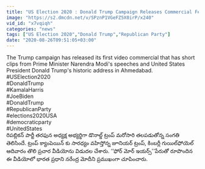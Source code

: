 ```yaml
---
title: "US Election 2020 : Donald Trump Campaign Releases Commercial Featuring PM Modi Oneindia Telugu"
image: "https://s2.dmcdn.net/v/SPznP1VGeFZ5X0irP/x240"
vid_id: "x7vqiqh"
categories: "news"
tags: ["US Election 2020","Donald Trump","Republican Party"]
date: "2020-08-26T09:51:05+03:00"
---
```

The Trump campaign has released its first video commercial that has short clips from Prime Minister Narendra Modi's speeches and United States President Donald Trump's historic address in Ahmedabad.   <br>#USElection2020   <br>#DonaldTrump   <br>#KamalaHarris   <br>#JoeBiden   <br>#DonaldTrump   <br>#RepublicanParty   <br>#elections2020USA   <br>#democraticparty   <br>#UnitedStates   <br>రిపబ్లికన్ పార్టీ తరఫున అధ్యక్ష అభ్యర్థిగా డొనాల్డ్ ట్రంప్ మరోసారి తలపడుతోన్న సంగతి తెలిసిందే. ట్రంప్ క్యాంపెయిన్ కు సారధ్యం వహిస్తోన్న జూనియర్ ట్రంప్, కింబర్లీ గుయిల్‌ఫోయెల్ ఆదివారం తొలి ప్రచార వీడియోను విడుదల చేశారు. ‘‘ఫోర్ మోర్ ఇయర్స్''పేరుతో రూపొందిన ఈ వీడియోలో భారత ప్రధాని నరేంద్ర మోదీని ప్రముఖంగా చూపించారు.
